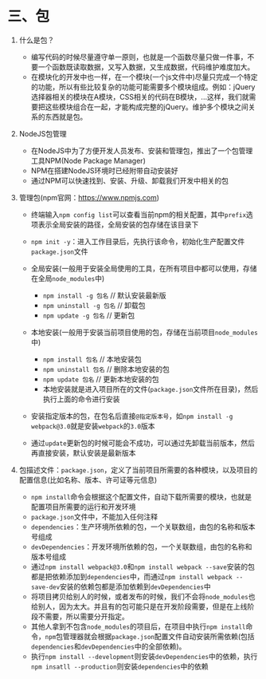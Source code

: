 # 三、包
1. 什么是包？
    - 编写代码的时候尽量遵守单一原则，也就是一个函数尽量只做一件事，不要一个函数既读取数据，又写入数据，又生成数据，代码维护难度加大。
    - 在模块化的开发中也一样，在一个模块(一个js文件中)尽量只完成一个特定的功能，所以有些比较复杂的功能可能需要多个模块组成。例如：jQuery选择器相关的模块在A模块，CSS相关的代码在B模块，...这样，我们就需要把这些模块组合在一起，才能构成完整的jQuery。维护多个模块之间关系的东西就是包。

2. NodeJS包管理
    - 在NodeJS中为了方便开发人员发布、安装和管理包，推出了一个包管理工具NPM(Node Package Manager)
    - NPM在搭建NodeJS环境时已经附带自动安装好
    - 通过NPM可以快速找到、安装、升级、卸载我们开发中相关的包

3. 管理包(npm官网：https://www.npmjs.com)
    - 终端输入`npm config list`可以查看当前npm的相关配置，其中`prefix`选项表示全局安装的路径，全局安装的包存储在该目录下
    - `npm init -y`：进入工作目录后，先执行该命令，初始化生产配置文件`package.json`文件
    - 全局安装(一般用于安装全局使用的工具，在所有项目中都可以使用，存储在全局`node_modules`中)
        - `npm install -g 包名`  // 默认安装最新版
        - `npm uninstall -g 包名`  // 卸载包
        - `npm update -g 包名`  // 更新包

    - 本地安装(一般用于安装当前项目使用的包，存储在当前项目`node_modules`中)
        - `npm install 包名`  // 本地安装包
        - `npm uninstall 包名` // 删除本地安装的包
        - `npm update 包名` // 更新本地安装的包
        - 本地安装就是进入项目所在的文件(`package.json`文件所在目录)，然后执行上面的命令进行安装

    - 安装指定版本的包，在包名后直接`@指定版本号`，如`npm install -g webpack@3.0`就是安装`webpack`的`3.0`版本
    - 通过`update`更新包的时候可能会不成功，可以通过先卸载当前版本，然后再直接安装，默认安装是最新版本

4. 包描述文件：`package.json`，定义了当前项目所需要的各种模块，以及项目的配置信息(比如名称、版本、许可证等元信息)
    - `npm install`命令会根据这个配置文件，自动下载所需要的模块，也就是配置项目所需要的运行和开发环境
    - `package.json`文件中，不能加入任何注释
    - `dependencies`：生产环境所依赖的包，一个关联数组，由包的名称和版本号组成
    - `devDependencies`：开发环境所依赖的包，一个关联数组，由包的名称和版本号组成
    - 通过`npm install webpack@3.0`和`npm install webpack --save`安装的包都是把依赖添加到`dependencies`中，而通过`npm install webpack --save-dev`安装的依赖包都是添加依赖到`devDependencies`中
    - 将项目拷贝给别人的时候，或者发布的时候，我们不会将`node_modules`也给别人，因为太大。并且有的包可能只是在开发阶段需要，但是在上线阶段不需要，所以需要分开指定。
    - 其他人拿到不包含`node_modules`的项目后，在项目中执行`npm install`命令，`npm`包管理器就会根据`package.json`配置文件自动安装所需依赖(包括`dependencies`和`devDependencies`中的全部依赖)。
    - 执行`npm install --development`则安装`devDependencies`中的依赖，执行`npm insatll --production`则安装`dependencies`中的依赖
